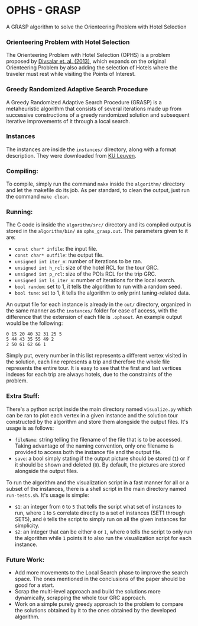 # OPHS - GRASP
A GRASP algorithm to solve the Orienteering Problem with Hotel Selection

### Orienteering Problem with Hotel Selection
The Orienteering Problem with Hotel Selection (OPHS) is a problem proposed by [Divsalar et. al. (2013)](https://www.researchgate.net/publication/257192309_A_Variable_Neighborhood_Search_Method_for_the_Orienteering_Problem_with_Hotel_Selection), which expands on the original Orienteering Problem by also adding the selection of Hotels where the traveler must rest while visiting the Points of Interest.

### Greedy Randomized Adaptive Search Procedure
A Greedy Randomized Adaptive Search Procedure (GRASP) is a metaheuristic algorithm that consists of several iterations made up from successive constructions of a greedy randomized solution and subsequent iterative improvements of it through a local search.

### Instances
The instances are inside the `instances/` directory, along with a format description. They were downloaded from [KU Leuven](https://www.mech.kuleuven.be/en/cib/op#section-14).

### Compiling:
To compile, simply run the command `make` inside the `algorithm/` directory and let the makefile do its job. As per standard, to clean the output, just run the command `make clean`.

### Running:
The C code is inside the `algorithm/src/` directory and its compiled output is stored in the `algorithm/bin/` as `ophs_grasp.out`. The parameters given to it are:
* `const char* infile`: the input file.
* `const char* outfile`: the output file.
* `unsigned int iter_n`: number of iterations to be ran.
* `unsigned int h_rcl`: size of the hotel RCL for the tour GRC.
* `unsigned int p_rcl`: size of the POIs RCL for the trip GRC.
* `unsigned int ls_iter_n`: number of iterations for the local search.
* `bool random`: set to 1, it tells the algorithm to run with a random seed.
* `bool tune`: set to 1, it tells the algorithm to only print tuning-related data.

An output file for each instance is already in the `out/` directory, organized in the same manner as the `instances/` folder for ease of access, with the difference that the extension of each file is `.ophsout`. An example output would be the following:

    0 15 20 40 32 31 25 5
    5 44 43 35 55 49 2
    2 50 61 62 66 1

Simply put, every number in this list represents a different vertex visited in the solution, each line represents a trip and therefore the whole file represents the entire tour. It is easy to see that the first and last vertices indexes for each trip are always hotels, due to the constraints of the problem.

### Extra Stuff:
There's a python script inside the main directory named `visualize.py` which can be ran to plot each vertex in a given instance and the solution tour constructed by the algorithm and store them alongside the output files. It's usage is as follows:
* `fileName`: string telling the filename of the file that is to be accessed. Taking advantage of the naming convention, only one filename is provided to access both the instance file and the output file.
* `save`: a bool simply stating if the output picture should be stored (`1`) or if it should be shown and deleted (`0`). By default, the pictures are stored alongside the output files.

To run the algorithm and the visualization script in a fast manner for all or a subset of the instances, there is a shell script in the main directory named `run-tests.sh`. It's usage is simple:
* `$1`: an integer from `0` to `5` that tells the script what set of instances to run, where `1` to `5` correlate directly to a set of instances (SET1 through SET5), and `0` tells the script to simply run on all the given instances for simplicity.
* `$2`: an integer that can be either `0` or `1`, where `0` tells the script to only run the algorithm while `1` points it to also run the visualization script for each instance.

### Future Work:
* Add more movements to the Local Search phase to improve the search space. The ones mentioned in the conclusions of the paper should be good for a start.
* Scrap the multi-level approach and build the solutions more dynamically, scrapping the whole tour GRC approach.
* Work on a simple purely greedy approach to the problem to compare the solutions obtained by it to the ones obtained by the developed algorithm.

